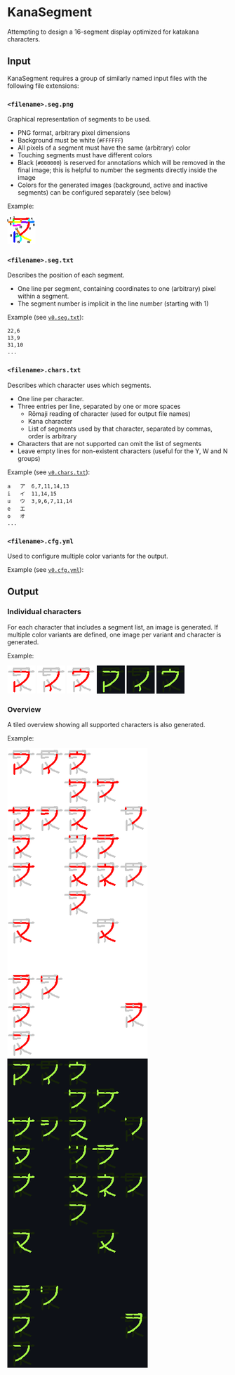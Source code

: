 # KanaSegment

Attempting to design a 16-segment display optimized for katakana characters.

## Input

KanaSegment requires a group of similarly named input files with the following file extensions:

### `<filename>.seg.png`

Graphical representation of segments to be used.

- PNG format, arbitrary pixel dimensions
- Background must be white (`#FFFFFF`)
- All pixels of a segment must have the same (arbitrary) color
- Touching segments must have different colors
- Black (`#000000`) is reserved for annotations which will be removed in the final image; this is helpful to number the segments directly inside the image
- Colors for the generated images (background, active and inactive segments) can be configured separately (see below)

Example:

![Example segment image file](../designs/v0/v0.seg.png)

### `<filename>.seg.txt`

Describes the position of each segment. 
- One line per segment, containing coordinates to one (arbitrary) pixel within a segment. 
- The segment number is implicit in the line number (starting with 1) 

Example (see [`v0.seg.txt`](../designs/v0/v0.seg.txt)):
```
22,6
13,9
31,10
...
```

### `<filename>.chars.txt`

Describes which character uses which segments.

- One line per character.
- Three entries per line, separated by one or more spaces
  - Rōmaji reading of character (used for output file names)
  - Kana character
  - List of segments used by that character, separated by commas, order is arbitrary
- Characters that are not supported can omit the list of segments
- Leave empty lines for non-existent characters (useful for the Y, W and N groups)

Example (see [`v0.chars.txt`](../designs/v0/v0.chars.txt)):
```
a   ア  6,7,11,14,13
i   イ  11,14,15
u   ウ  3,9,6,7,11,14
e   エ
o   オ  
...
```

### `<filename>.cfg.yml`

Used to configure multiple color variants for the output.

Example (see [`v0.cfg.yml`](../designs/v0/v0.cfg.yml)):


## Output

### Individual characters

For each character that includes a segment list, an image is generated.
If multiple color variants are defined, one image per variant and character is generated.

Example:

![Example character image output](../designs/v0/output/01_a.light.png)
![Example character image output](../designs/v0/output/02_i.light.png)
![Example character image output](../designs/v0/output/03_u.light.png)
![Example character image output](../designs/v0/output/01_a.dark.png)
![Example character image output](../designs/v0/output/02_i.dark.png)
![Example character image output](../designs/v0/output/03_u.dark.png)

### Overview

A tiled overview showing all supported characters is also generated.

Example:

![Example character image output](../designs/v0/output/00_overview.light.png)
![Example character image output](../designs/v0/output/00_overview.dark.png)
